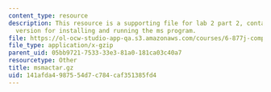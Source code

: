```yaml
---
content_type: resource
description: This resource is a supporting file for lab 2 part 2, contains Macintosh
  version for installing and running the ms program.
file: https://ol-ocw-studio-app-qa.s3.amazonaws.com/courses/6-877j-computational-evolutionary-biology-fall-2005/141afda4987554d7c784caf351385fd4_msmactar.gz
file_type: application/x-gzip
parent_uid: 05bb9721-7533-33e3-81a0-181ca03c40a7
resourcetype: Other
title: msmactar.gz
uid: 141afda4-9875-54d7-c784-caf351385fd4
---
```

